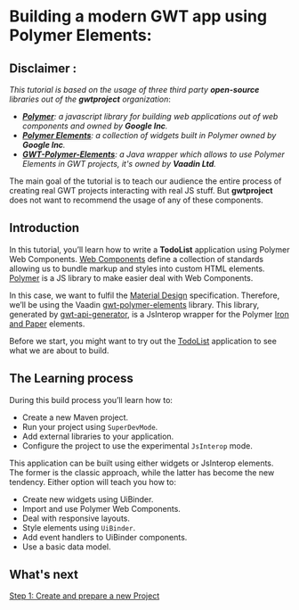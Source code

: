 # Building a modern GWT app using Polymer Elements:

## **Disclaimer** <a id="pol-disclaimer"></a>:
_This tutorial is based on the usage of three third party **open-source** libraries out of the **gwtproject** organization_:

* _[**Polymer**][1]: a javascript library for building web applications out of web components and owned by **Google Inc**._
* _[**Polymer Elements**][5]: a collection of widgets built in Polymer owned by **Google Inc**._
* _[**GWT-Polymer-Elements**][3]: a Java wrapper which allows to use Polymer Elements in GWT projects, it's owned by **Vaadin Ltd**._

The main goal of the tutorial is to teach our audience the entire process of creating real GWT projects interacting with real JS stuff. But **gwtproject** does not want to recommend the usage of any of these components.

## Introduction

In this tutorial, you’ll learn how to write a **TodoList** application using Polymer Web Components. [Web Components][1] define a collection of standards allowing us to bundle markup and styles into custom HTML elements. [Polymer][0] is a JS library to make easier deal with Web Components.

In this case, we want to fulfil the [Material Design][2] specification. Therefore, we’ll be using the Vaadin [gwt-polymer-elements][3] library. This library, generated by [gwt-api-generator][4], is a JsInterop wrapper for the Polymer [Iron and Paper][5] elements.

Before we start, you might want to try out the [TodoList][6] application to see what we are about to build.

[0]: https://www.polymer-project.org/1.0/
[1]: https://en.wikipedia.org/wiki/Web_Components
[2]: http://www.google.es/design/spec/material-design/introduction.html
[3]: https://github.com/vaadin/gwt-polymer-elements
[4]: https://github.com/vaadin/gwt-api-generator
[5]: https://elements.polymer-project.org/
[6]: http://manolo.github.io/gwt-polymer-todo-list/demo/TodoListWidgets.html

## The Learning process

During this build process you’ll learn how to:

* Create a new Maven project.
* Run your project using `SuperDevMode`.
* Add external libraries to your application.
* Configure the project to use the experimental `JsInterop` mode.

This application can be built using either widgets or JsInterop elements. The former is the classic approach, while the latter has become the new tendency. Either option will teach you how to:

* Create new widgets using UiBinder.
* Import and use Polymer Web Components.
* Deal with responsive layouts.
* Style elements using `UiBinder`.
* Add event handlers to UiBinder components.
* Use a basic data model.

## What's next

[Step 1: Create and prepare a new Project](create.html)
